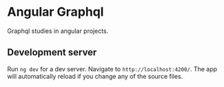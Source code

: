 # Angular Graphql

Graphql studies in angular projects.

## Development server

Run `ng dev` for a dev server. Navigate to `http://localhost:4200/`. The app will automatically reload if you change any of the source files.
